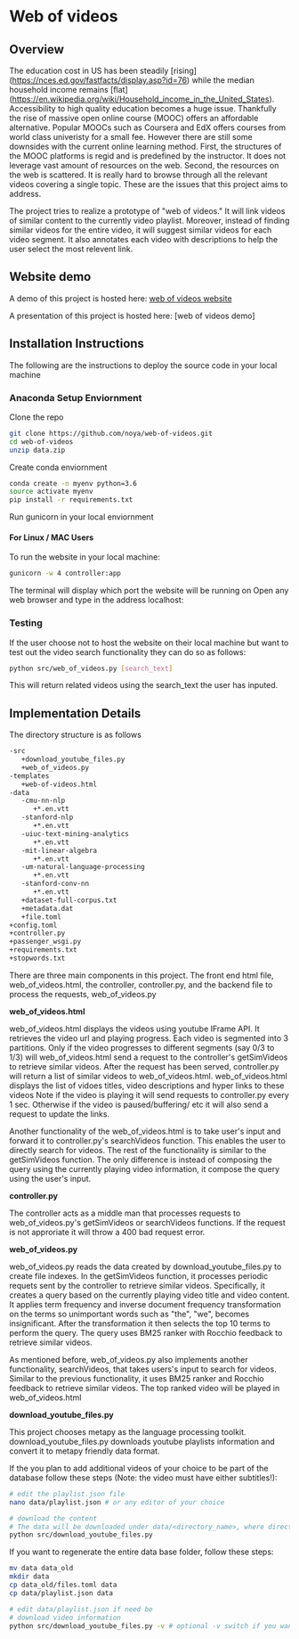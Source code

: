 # Web of videos #
## Overview ##
The education cost in US has been steadily [rising] (https://nces.ed.gov/fastfacts/display.asp?id=76) while the median household income remains [flat] (https://en.wikipedia.org/wiki/Household_income_in_the_United_States). Accessibility to high quality education becomes a huge issue. 
Thankfully the rise of massive open online course (MOOC) offers an affordable alternative. Popular MOOCs such as Coursera and EdX offers courses from world class univeristy for a small fee. However there are still some downsides with the current online learning method. 
First, the structures of the MOOC platforms is regid and is predefined by the instructor. It does not leverage vast amount of resources on the web. Second, the resources on the web is scattered. It is really hard to browse through all the relevant videos covering a single topic. 
These are the issues that this project aims to address.

The project tries to realize a prototype of "web of videos." It will link videos of similar content to the currently video playlist.
Moreover, instead of finding similar videos for the entire video, it will suggest similar videos for each video segment. 
It also annotates each video with descriptions to help the user select the most relevent link.

## Website demo ##
A demo of this project is hosted here:
[web of videos website](http://cindyst2.web.illinois.edu/wov)

A presentation of this project is hosted here: 
[web of videos demo]

## Installation Instructions ##
The following are the instructions to deploy the source code in your local machine

### Anaconda Setup Enviornment ###
Clone the repo
```bash
git clone https://github.com/noya/web-of-videos.git
cd web-of-videos
unzip data.zip
```
Create conda enviornment
```bash
conda create -n myenv python=3.6
source activate myenv
pip install -r requirements.txt
```
Run gunicorn in your local enviornment

#### For Linux / MAC Users ####
To run the website in your local machine:
```bash
gunicorn -w 4 controller:app
```
The terminal will display which port the website will be running on
Open any web browser and type in the address localhost:<port>

### Testing ###
If the user choose not to host the website on their local machine but want to test out the video search functionality they can do so as follows:
```bash
python src/web_of_videos.py [search_text]
```
This will return related videos using the search_text the user has inputed. 

## Implementation Details ##
The directory structure is as follows

```bash
-src
   +download_youtube_files.py
   +web_of_videos.py
-templates
   +web-of-videos.html
-data
   -cmu-nn-nlp
      +*.en.vtt
   -stanford-nlp
      +*.en.vtt
   -uiuc-text-mining-analytics
      +*.en.vtt
   -mit-linear-algebra
      +*.en.vtt
   -um-natural-language-processing
      +*.en.vtt
   -stanford-conv-nn
      +*.en.vtt
   +dataset-full-corpus.txt
   +metadata.dat
   +file.toml
+config.toml
+controller.py
+passenger_wsgi.py
+requirements.txt
+stopwords.txt
```

There are three main components in this project. The front end html file, web_of_videos.html, the controller, controller.py, and the backend file to process the requests, web_of_videos.py

**web_of_videos.html**

web_of_videos.html displays the videos using youtube IFrame API. It retrieves the video url and playing progress.
Each video is segmented into 3 partitions. Only if the video progresses to different segments (say 0/3 to 1/3) will web_of_videos.html send a request to the controller's getSimVideos to retrieve similar videos. 
After the request has been served, controller.py will return a list of similar videos to web_of_videos.html. web_of_videos.html displays the list of vidoes titles, video descriptions and hyper links to these videos
Note if the video is playing it will send requests to controller.py every 1 sec. Otherwise if the video is paused/buffering/ etc it will also send a request to update the links.

Another functionality of the web_of_videos.html is to take user's input and forward it to controller.py's searchVideos function. This enables the user to directly search for videos. The rest of the functionality is similar to the getSimVideos function.
The only difference is instead of composing the query using the currently playing video information, it compose the query using the user's input.

**controller.py**

The controller acts as a middle man that processes requests to web_of_videos.py's getSimVideos or searchVideos functions. If the request is not approriate it will throw a 400 bad request error.

**web_of_videos.py**

web_of_videos.py reads the data created by download_youtube_files.py to create file indexes. In the getSimVideos function, it processes periodic requets sent by the controller to retrieve similar videos. 
Specifically, it creates a query based on the currently playing video title and video content.
It applies term frequency and inverse document frequency transformation on the terms so unimportant words such as "the", "we", becomes insignificant. 
After the transformation it then selects the top 10 terms to perform the query. 
The query uses BM25 ranker with Rocchio feedback to retrieve similar videos.

As mentioned before, web_of_videos.py also implements another functionality, searchVideos, that takes users's input to search for videos.
Similar to the previous functionality, it uses BM25 ranker and Rocchio feedback to retrieve similar videos. The top ranked video will be played in web_of_videos.html

**download_youtube_files.py**

This project chooses metapy as the language processing toolkit. 
download_youtube_files.py downloads youtube playlists information and convert it to metapy friendly data format.

If the you plan to add additional videos of your choice to be part of the database follow these steps (Note: the video must have either subtitles!):

```bash
# edit the playlist.json file
nano data/playlist.json # or any editor of your choice

# download the content
# The data will be downloaded under data/<directory_name>, where directory_name is specified by the user in playlist.json
python src/download_youtube_files.py

```
If you want to regenerate the entire data base folder, follow these steps:
```bash
mv data data_old
mkdir data
cp data_old/files.toml data
cp data/playlist.json data

# edit data/playlist.json if need be
# download video information
python src/download_youtube_files.py -v # optional -v switch if you want to run it in verbose mode
```

